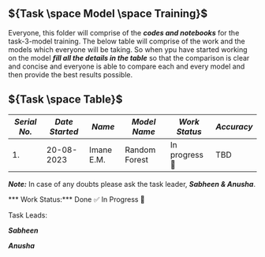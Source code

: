 ## ${Task \space Model \space Training}$

Everyone, this folder will comprise of the ***codes and notebooks*** for the task-3-model training. The below table will comprise of the work and the models which everyone will
be taking. So when ypu have started working on the model ***fill all the details in the table*** so that the comparison is clear and concise and everyone is able to compare each
and every model and then provide the best results possible.


## ${Task \space Table}$

| ***Serial No.*** | ***Date Started*** | ***Name*** | ***Model Name*** | ***Work Status*** | ***Accuracy*** |
|-|-|-|-|-|-|
| 1. | 20-08-2023 | Imane E.M. | Random Forest | In progress :construction: | TBD |


***Note:*** In case of any doubts please ask the task leader, ***Sabheen & Anusha***.

*** Work Status:***
Done :white_check_mark:
In Progress :construction:

Task Leads:

***Sabheen***

***Anusha***
